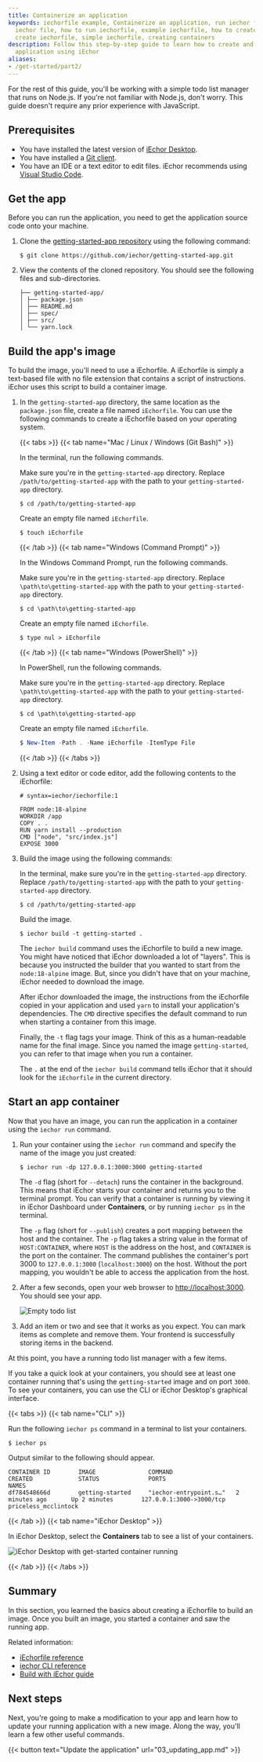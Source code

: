 ```yaml
---
title: Containerize an application
keywords: iechorfile example, Containerize an application, run iechor file, running
  iechor file, how to run iechorfile, example iechorfile, how to create a iechor container,
  create iechorfile, simple iechorfile, creating containers
description: Follow this step-by-step guide to learn how to create and run a containerized
  application using iEchor
aliases:
- /get-started/part2/
---
```


For the rest of this guide, you'll be working with a simple todo
list manager that runs on Node.js. If you're not familiar with Node.js,
don't worry. This guide doesn't require any prior experience with JavaScript.

## Prerequisites

- You have installed the latest version of [iEchor Desktop](../get-iechor.md).
- You have installed a [Git client](https://git-scm.com/downloads).
- You have an IDE or a text editor to edit files. iEchor recommends using [Visual Studio Code](https://code.visualstudio.com/).

## Get the app

Before you can run the application, you need to get the application source code onto your machine.

1. Clone the [getting-started-app repository](https://github.com/iechor/getting-started-app/tree/main) using the following command:

   ```console
   $ git clone https://github.com/iechor/getting-started-app.git
   ```

2. View the contents of the cloned repository. You should see the following files and sub-directories.

   ```text
   ├── getting-started-app/
   │ ├── package.json
   │ ├── README.md
   │ ├── spec/
   │ ├── src/
   │ └── yarn.lock
   ```

## Build the app's image

To build the image, you'll need to use a iEchorfile. A iEchorfile is simply a text-based file with no file extension that contains a script of instructions. iEchor uses this script to build a container image.

1. In the `getting-started-app` directory, the same location as the `package.json` file, create a file named `iEchorfile`. You can use the following commands to create a iEchorfile based on your operating system.

   {{< tabs >}}
   {{< tab name="Mac / Linux / Windows (Git Bash)" >}}

   In the terminal, run the following commands.

   Make sure you're in the `getting-started-app` directory. Replace `/path/to/getting-started-app` with the path to your `getting-started-app` directory.

   ```console
   $ cd /path/to/getting-started-app
   ```

   Create an empty file named `iEchorfile`.

   ```console
   $ touch iEchorfile
   ```

   {{< /tab >}}
   {{< tab name="Windows (Command Prompt)" >}}

   In the Windows Command Prompt, run the following commands.

   Make sure you're in the `getting-started-app` directory. Replace `\path\to\getting-started-app` with the path to your `getting-started-app` directory.

   ```console
   $ cd \path\to\getting-started-app
   ```

   Create an empty file named `iEchorfile`.

   ```console
   $ type nul > iEchorfile
   ```

   {{< /tab >}}
   {{< tab name="Windows (PowerShell)" >}}

   In PowerShell, run the following commands.

   Make sure you're in the `getting-started-app` directory. Replace `\path\to\getting-started-app` with the path to your `getting-started-app` directory.

   ```console
   $ cd \path\to\getting-started-app
   ```

   Create an empty file named `iEchorfile`.

   ```powershell
   $ New-Item -Path . -Name iEchorfile -ItemType File
   ```

   {{< /tab >}}
   {{< /tabs >}}

2. Using a text editor or code editor, add the following contents to the iEchorfile:

   ```iechorfile
   # syntax=iechor/iechorfile:1
   
   FROM node:18-alpine
   WORKDIR /app
   COPY . .
   RUN yarn install --production
   CMD ["node", "src/index.js"]
   EXPOSE 3000
   ```

3. Build the image using the following commands:

   In the terminal, make sure you're in the `getting-started-app` directory. Replace `/path/to/getting-started-app` with the path to your `getting-started-app` directory.

   ```console
   $ cd /path/to/getting-started-app
   ```

   Build the image.
   ```console
   $ iechor build -t getting-started .
   ```

   The `iechor build` command uses the iEchorfile to build a new image. You might have noticed that iEchor downloaded a lot of "layers". This is because you instructed the builder that you wanted to start from the `node:18-alpine` image. But, since you didn't have that on your machine, iEchor needed to download the image.

   After iEchor downloaded the image, the instructions from the iEchorfile copied in your application and used `yarn` to install your application's dependencies. The `CMD` directive specifies the default command to run when starting a container from this image.

   Finally, the `-t` flag tags your image. Think of this as a human-readable name for the final image. Since you named the image `getting-started`, you can refer to that image when you run a container.

   The `.` at the end of the `iechor build` command tells iEchor that it should look for the `iEchorfile` in the current directory.

## Start an app container

Now that you have an image, you can run the application in a container using the `iechor run` command.

1. Run your container using the `iechor run` command and specify the name of the image you just created:

   ```console
   $ iechor run -dp 127.0.0.1:3000:3000 getting-started
   ```

   The `-d` flag (short for `--detach`) runs the container in the background.
   This means that iEchor starts your container and returns you to the terminal
   prompt. You can verify that a container is running by viewing it in iEchor
   Dashboard under **Containers**, or by running `iechor ps` in the terminal.

   The `-p` flag (short for `--publish`) creates a port mapping between the host
   and the container. The `-p` flag takes a string value in the format of
   `HOST:CONTAINER`, where `HOST` is the address on the host, and `CONTAINER` is
   the port on the container. The command publishes the container's port 3000 to
   `127.0.0.1:3000` (`localhost:3000`) on the host. Without the port mapping,
   you wouldn't be able to access the application from the host.

2. After a few seconds, open your web browser to [http://localhost:3000](http://localhost:3000).
   You should see your app.

   ![Empty todo list](images/todo-list-empty.webp)
   

3. Add an item or two and see that it works as you expect. You can mark items as complete and remove them. Your frontend is successfully storing items in the backend.


At this point, you have a running todo list manager with a few items.

If you take a quick look at your containers, you should see at least one container running that's using the `getting-started` image and on port `3000`. To see your containers, you can use the CLI or iEchor Desktop's graphical interface.

{{< tabs >}}
{{< tab name="CLI" >}}

Run the following `iechor ps` command in a terminal to list your containers.

```console
$ iechor ps
```
Output similar to the following should appear.
```console
CONTAINER ID        IMAGE               COMMAND                  CREATED             STATUS              PORTS                      NAMES
df784548666d        getting-started     "iechor-entrypoint.s…"   2 minutes ago       Up 2 minutes        127.0.0.1:3000->3000/tcp   priceless_mcclintock
```

{{< /tab >}}
{{< tab name="iEchor Desktop" >}}

In iEchor Desktop, select the **Containers** tab to see a list of your containers.

![iEchor Desktop with get-started container running](images/dashboard-two-containers.webp)

{{< /tab >}}
{{< /tabs >}}

## Summary

In this section, you learned the basics about creating a iEchorfile to build an image. Once you built an image, you started a container and saw the running app.

Related information:

 - [iEchorfile reference](../reference/iechorfile.md)
 - [iechor CLI reference](/reference/cli/iechor/)
 - [Build with iEchor guide](../build/guide/index.md)

## Next steps

Next, you're going to make a modification to your app and learn how to update your running application with a new image. Along the way, you'll learn a few other useful commands.

{{< button text="Update the application" url="03_updating_app.md" >}}

